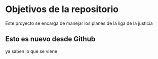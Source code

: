 # Objetivos de la repositorio

Este proyecto se encarga de manejar los planes de la liga de la justicia


## Esto es nuevo desde Github
ya saben lo que se viene 
